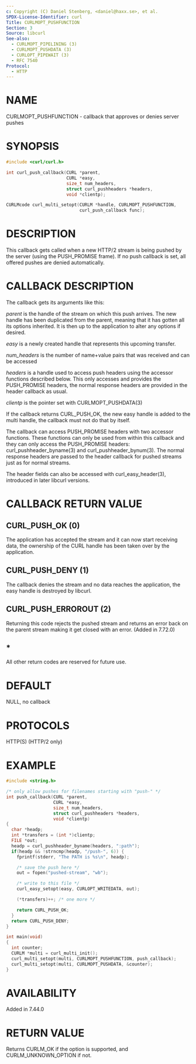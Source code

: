```yaml
---
c: Copyright (C) Daniel Stenberg, <daniel@haxx.se>, et al.
SPDX-License-Identifier: curl
Title: CURLMOPT_PUSHFUNCTION
Section: 3
Source: libcurl
See-also:
  - CURLMOPT_PIPELINING (3)
  - CURLMOPT_PUSHDATA (3)
  - CURLOPT_PIPEWAIT (3)
  - RFC 7540
Protocol:
  - HTTP
---
```


# NAME

CURLMOPT_PUSHFUNCTION - callback that approves or denies server pushes

# SYNOPSIS

~~~c
#include <curl/curl.h>

int curl_push_callback(CURL *parent,
                       CURL *easy,
                       size_t num_headers,
                       struct curl_pushheaders *headers,
                       void *clientp);

CURLMcode curl_multi_setopt(CURLM *handle, CURLMOPT_PUSHFUNCTION,
                            curl_push_callback func);
~~~

# DESCRIPTION

This callback gets called when a new HTTP/2 stream is being pushed by the
server (using the PUSH_PROMISE frame). If no push callback is set, all offered
pushes are denied automatically.

# CALLBACK DESCRIPTION

The callback gets its arguments like this:

*parent* is the handle of the stream on which this push arrives. The new
handle has been duplicated from the parent, meaning that it has gotten all its
options inherited. It is then up to the application to alter any options if
desired.

*easy* is a newly created handle that represents this upcoming transfer.

*num_headers* is the number of name+value pairs that was received and can
be accessed

*headers* is a handle used to access push headers using the accessor
functions described below. This only accesses and provides the PUSH_PROMISE
headers, the normal response headers are provided in the header callback as
usual.

*clientp* is the pointer set with CURLMOPT_PUSHDATA(3)

If the callback returns CURL_PUSH_OK, the new easy handle is added to the
multi handle, the callback must not do that by itself.

The callback can access PUSH_PROMISE headers with two accessor
functions. These functions can only be used from within this callback and they
can only access the PUSH_PROMISE headers: curl_pushheader_byname(3) and
curl_pushheader_bynum(3). The normal response headers are passed to the
header callback for pushed streams just as for normal streams.

The header fields can also be accessed with curl_easy_header(3),
introduced in later libcurl versions.

# CALLBACK RETURN VALUE

## CURL_PUSH_OK (0)

The application has accepted the stream and it can now start receiving data,
the ownership of the CURL handle has been taken over by the application.

## CURL_PUSH_DENY (1)

The callback denies the stream and no data reaches the application, the easy
handle is destroyed by libcurl.

## CURL_PUSH_ERROROUT (2)

Returning this code rejects the pushed stream and returns an error back on the
parent stream making it get closed with an error. (Added in 7.72.0)

## *

All other return codes are reserved for future use.

# DEFAULT

NULL, no callback

# PROTOCOLS

HTTP(S) (HTTP/2 only)

# EXAMPLE

~~~c
#include <string.h>

/* only allow pushes for filenames starting with "push-" */
int push_callback(CURL *parent,
                  CURL *easy,
                  size_t num_headers,
                  struct curl_pushheaders *headers,
                  void *clientp)
{
  char *headp;
  int *transfers = (int *)clientp;
  FILE *out;
  headp = curl_pushheader_byname(headers, ":path");
  if(headp && !strncmp(headp, "/push-", 6)) {
    fprintf(stderr, "The PATH is %s\n", headp);

    /* save the push here */
    out = fopen("pushed-stream", "wb");

    /* write to this file */
    curl_easy_setopt(easy, CURLOPT_WRITEDATA, out);

    (*transfers)++; /* one more */

    return CURL_PUSH_OK;
  }
  return CURL_PUSH_DENY;
}

int main(void)
{
  int counter;
  CURLM *multi = curl_multi_init();
  curl_multi_setopt(multi, CURLMOPT_PUSHFUNCTION, push_callback);
  curl_multi_setopt(multi, CURLMOPT_PUSHDATA, &counter);
}
~~~

# AVAILABILITY

Added in 7.44.0

# RETURN VALUE

Returns CURLM_OK if the option is supported, and CURLM_UNKNOWN_OPTION if not.
